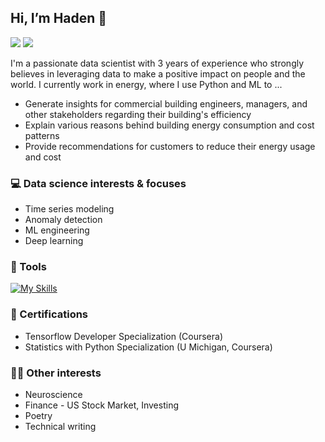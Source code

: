 ## Hi, I’m Haden 👋 
[![](https://img.shields.io/badge/Medium-12100E?style=for-the-badge&logo=medium&logoColor=white)](https://medium.com/@pelletierhaden) [![](https://img.shields.io/badge/linkedin-%230077B5.svg?style=for-the-badge&logo=linkedin)](https://www.linkedin.com/in/hadenpelletier/)

I'm a passionate data scientist with 3 years of experience who strongly believes in leveraging data to make a positive impact on people and the world. 
I currently work in energy, where I use Python and ML to ...
* Generate insights for commercial building engineers, managers, and other stakeholders regarding their building's efficiency
* Explain various reasons behind building energy consumption and cost patterns
* Provide recommendations for customers to reduce their energy usage and cost

### 💻 Data science interests & focuses
* Time series modeling
* Anomaly detection
* ML engineering
* Deep learning

### 🧰 Tools
[![My Skills](https://skillicons.dev/icons?i=py,mysql,gcp,docker,git,linux,fastapi,tensorflow)](https://skillicons.dev)

### 🥇 Certifications
* Tensorflow Developer Specialization (Coursera)
* Statistics with Python Specialization (U Michigan, Coursera)

### 🙇‍♂️ Other interests
* Neuroscience
* Finance - US Stock Market, Investing
* Poetry
* Technical writing
